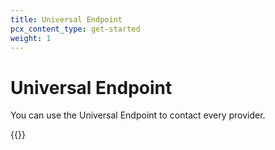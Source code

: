 ```yaml
---
title: Universal Endpoint
pcx_content_type: get-started
weight: 1
---
```


# Universal Endpoint
You can use the Universal Endpoint to contact every provider.

{{<render file="_universal.md">}}

